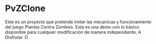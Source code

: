 # PvZClone
 Este es un proyecto que pretende imitar las mecanicas y funcionamiento del juego Plantas Contra Zombies. Esta es una demo con lo básico disponible para cualquier modificación de manera independiente, A Disfrutar :D

